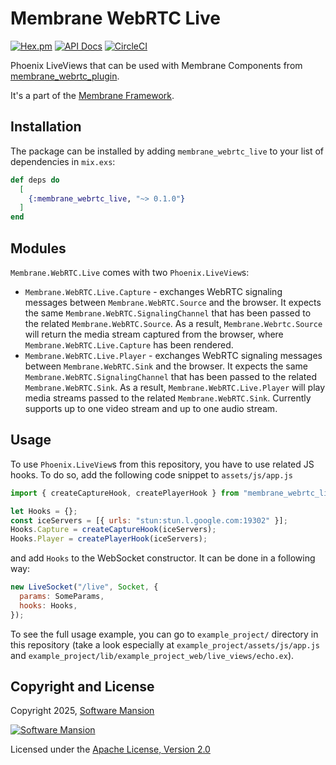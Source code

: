 # Membrane WebRTC Live

[![Hex.pm](https://img.shields.io/hexpm/v/membrane_webrtc_live.svg)](https://hex.pm/packages/membrane_webrtc_live)
[![API Docs](https://img.shields.io/badge/api-docs-yellow.svg?style=flat)](https://hexdocs.pm/membrane_webrtc_live)
[![CircleCI](https://circleci.com/gh/membraneframework/membrane_webrtc_live.svg?style=svg)](https://circleci.com/gh/membraneframework/membrane_webrtc_live)

Phoenix LiveViews that can be used with Membrane Components from [membrane_webrtc_plugin](https://github.com/membraneframework/membrane_webrtc_plugin).

It's a part of the [Membrane Framework](https://membrane.stream).

## Installation

The package can be installed by adding `membrane_webrtc_live` to your list of dependencies in `mix.exs`:

```elixir
def deps do
  [
    {:membrane_webrtc_live, "~> 0.1.0"}
  ]
end
```

## Modules

`Membrane.WebRTC.Live` comes with two `Phoenix.LiveView`s: 
 - `Membrane.WebRTC.Live.Capture` - exchanges WebRTC signaling messages between `Membrane.WebRTC.Source` and the browser. It expects the same `Membrane.WebRTC.SignalingChannel` that has been passed to the related `Membrane.WebRTC.Source`. As a result, `Membrane.Webrtc.Source` will return the media stream captured from the browser, where `Membrane.WebRTC.Live.Capture` has been rendered.
 - `Membrane.WebRTC.Live.Player` - exchanges WebRTC signaling messages between `Membrane.WebRTC.Sink` and the browser. It expects the same `Membrane.WebRTC.SignalingChannel` that has been passed to the related `Membrane.WebRTC.Sink`. As a result, `Membrane.WebRTC.Live.Player` will play media streams passed to the related `Membrane.WebRTC.Sink`. Currently supports up to one video stream and up to one audio stream.

## Usage 

To use `Phoenix.LiveView`s from this repository, you have to use related JS hooks. To do so, add the following code snippet to `assets/js/app.js`

```js
import { createCaptureHook, createPlayerHook } from "membrane_webrtc_live";

let Hooks = {};
const iceServers = [{ urls: "stun:stun.l.google.com:19302" }];
Hooks.Capture = createCaptureHook(iceServers);
Hooks.Player = createPlayerHook(iceServers);
```

and add `Hooks` to the WebSocket constructor. It can be done in a following way:

```js
new LiveSocket("/live", Socket, {
  params: SomeParams,
  hooks: Hooks,
});
```

To see the full usage example, you can go to `example_project/` directory in this repository (take a look especially at `example_project/assets/js/app.js` and `example_project/lib/example_project_web/live_views/echo.ex`).

## Copyright and License

Copyright 2025, [Software Mansion](https://swmansion.com/?utm_source=git&utm_medium=readme&utm_campaign=membrane_webrtc_live)

[![Software Mansion](https://logo.swmansion.com/logo?color=white&variant=desktop&width=200&tag=membrane-github)](https://swmansion.com/?utm_source=git&utm_medium=readme&utm_campaign=membrane_webrtc_live)

Licensed under the [Apache License, Version 2.0](LICENSE)

